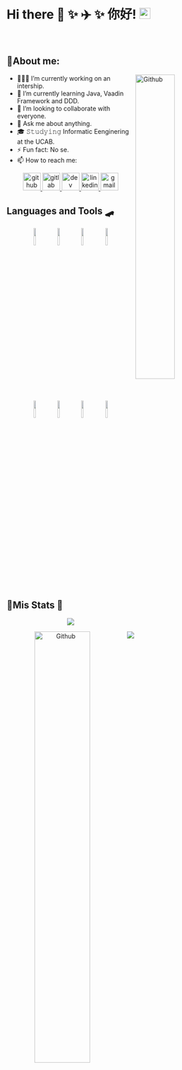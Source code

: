 # Hi there 👋 ✨ ✈️ ✨ 你好! <img src="https://media.giphy.com/media/hvRJCLFzcasrR4ia7z/giphy.gif?raw=true" width="25px">
<!--
 ![Header](../assets/assets/gif/header.gif?raw=true) -->

&nbsp;
## 🛫**About me:**

<img width="42%" align="right" alt="Github" src="https://media.giphy.com/media/l3E6IlIx5f9nVjd84/giphy.gif?raw=true">

- 👨🏽‍💻 I’m currently working on an intership.
- 🌱 I’m currently learning Java, Vaadin Framework and DDD.
- 👯 I’m looking to collaborate with everyone.
- 🤔 Ask me about anything.
- 🎓 𝚂𝚝𝚞𝚍𝚢𝚒𝚗𝚐 Informatic Eenginering at the UCAB.
- ⚡️ Fun fact: No se.
- 📫 How to reach me:

<p align="center">
  <a href="https://github.com/GerLC">
<img src='https://cdn.jsdelivr.net/npm/simple-icons@3.0.1/icons/github.svg?raw=true' alt='github' height='40'>
  </a>
   <a href="https://gitlab.com/GerLC">
<img src='https://cdn.jsdelivr.net/npm/simple-icons@3.0.1/icons/gitlab.svg?raw=true' alt='gitlab' height='40'>
  </a>
 <a href="https://dev.to/GerLC">
<img src='https://cdn.jsdelivr.net/npm/simple-icons@3.0.1/icons/dev-dot-to.svg?raw=true' alt='dev' height='40'>
  </a>
   <a href="https://www.linkedin.com/in/germán-li-b226661a0/">
<img src='https://cdn.jsdelivr.net/npm/simple-icons@3.0.1/icons/linkedin.svg?raw=true' alt='linkedin' height='40'>
  </a>
 <a href="mailto:gerstructura@gmail.com">
<img src='https://cdn.jsdelivr.net/npm/simple-icons@3.0.1/icons/gmail.svg?raw=true' alt='gmail' height='40'>
  </a>
</p>

## **Languages and Tools** 🛹 

<p align="center">
  <code><img width="10%" src="https://www.vectorlogo.zone/logos/java/java-ar21.svg"></code>
  <code><img width="10%" src="https://www.vectorlogo.zone/logos/springio/springio-ar21.svg"></code>
  <code><img width="10%" src="https://www.vectorlogo.zone/logos/python/python-ar21.svg"></code>
  <code><img width="10%" src="https://www.vectorlogo.zone/logos/djangoproject/djangoproject-ar21.svg"></code>
    <br/>
  <code><img width="10%" src="https://www.vectorlogo.zone/logos/w3_html5/w3_html5-ar21.svg"></code>
    <code><img width="10%" src="https://www.vectorlogo.zone/logos/netlifyapp_watercss/netlifyapp_watercss-ar21.svg"></code>
  <code><img width="10%" src="https://www.vectorlogo.zone/logos/javascript/javascript-ar21.svg"></code>
  <code><img width="10%" src="https://www.vectorlogo.zone/logos/angular/angular-ar21.svg"></code>  
</p>

&nbsp;

## 🛬**Mis Stats** 📝 

<p align="center">
<a href="https://github.com/anuraghazra/github-readme-stats">
  <img src="https://github-readme-stats.vercel.app/api?username=GerLC&show_icons=true&theme=synthwave&border_radius=20%&count_private=true&locale=es&raw=true"/>
</a>

<p align="center">
<img width="50%" align="left" alt="Github" src="https://github.githubassets.com/images/modules/profile/profile-first-issue-dark.svg?raw=true">
<a href="https://github.com/anuraghazra/convoychat">
  <img align="right" src="https://github-readme-stats.vercel.app/api/top-langs/?username=GerLC&layout=compact&theme=synthwave&&locale=es&border_radius=20%&count_private=true&raw=true"/>
</a>

